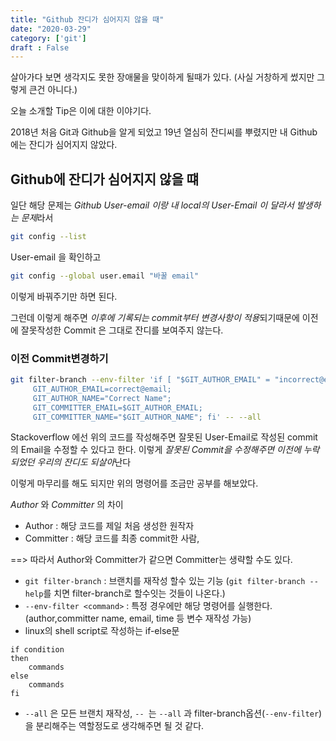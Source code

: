 ```yaml
---
title: "Github 잔디가 심어지지 않을 때"
date: "2020-03-29"
category: ['git']
draft : False
---
```


살아가다 보면 생각지도 못한 장애물을 맞이하게 될때가 있다.
(사실 거창하게 썼지만 그렇게 큰건 아니다.)

오늘 소개할 Tip은 이에 대한 이야기다.

2018년 처음 Git과 Github을 알게 되었고 19년 열심히 잔디씨를 뿌렸지만
내 Github에는 잔디가 심어지지 않았다.


## Github에 잔디가 심어지지 않을 떄

일단 해당 문제는 *Github User-email 이랑 내 local의 User-Email 이 달라서 발생하는 문제*라서

```bash
git config --list 
```

User-email 을 확인하고 

```bash
git config --global user.email "바꿀 email"
```
이렇게 바꿔주기만 하면 된다. 

그런데 이렇게 해주면 *이후에 기록되는 commit부터 변경사항이 적용*되기때문에
이전에 잘못작성한 Commit 은 그대로 잔디를 보여주지 않는다.


### 이전 Commit변경하기

```bash
git filter-branch --env-filter 'if [ "$GIT_AUTHOR_EMAIL" = "incorrect@email" ]; then
     GIT_AUTHOR_EMAIL=correct@email;
     GIT_AUTHOR_NAME="Correct Name";
     GIT_COMMITTER_EMAIL=$GIT_AUTHOR_EMAIL;
     GIT_COMMITTER_NAME="$GIT_AUTHOR_NAME"; fi' -- --all
```

Stackoverflow 에선 위의 코드를 작성해주면 잘못된 User-Email로 작성된 commit 의 Email을 수정할 수 있다고 한다.
이렇게 *잘못된 Commit을 수정해주면 이전에 누락되었던 우리의 잔디도 되살아*난다


이렇게 마무리를 해도 되지만
위의 명령어를 조금만 공부를 해보았다.

*Author* 와 *Committer* 의 차이
- Author : 해당 코드를 제일 처음 생성한 원작자
- Committer : 해당 코드를 최종 commit한 사람,

==> 따라서 Author와 Committer가 같으면 Committer는 생략할 수도 있다.

* `git filter-branch`  : 브랜치를 재작성 할수 있는 기능 (`git filter-branch --help`를 치면 filter-branch로 할수잇는 것들이 나온다.)
* `--env-filter <command>` : 특정 경우에만 해당 명령어를 실행한다. (author,committer name, email, time 등 변수 재작성 가능) 
* linux의 shell script로 작성하는 if-else문
```shell
if condition
then
    commands
else
    commands
fi
```

* `--all` 은 모든 브랜치 재작성, `-- `는 `--all` 과 filter-branch옵션(`--env-filter`)을 분리해주는 역할정도로 생각해주면 될 것 같다.



